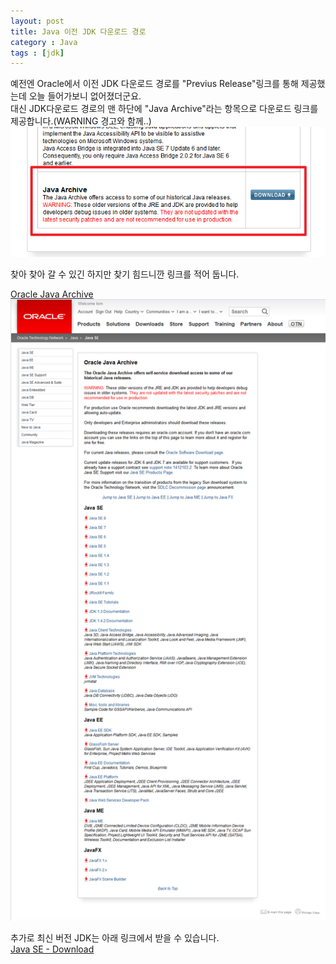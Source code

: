 ```yaml
---
layout: post
title: Java 이전 JDK 다운로드 경로
category : Java
tags : [jdk]
---
```

예전엔 Oracle에서 이전 JDK 다운로드 경로를 "Previus Release"링크를 통해 제공했는데 오늘 들어가보니 없어졌더군요.    
대신 JDK다운로드 경로의 맨 하단에 "Java Archive"라는 항목으로 다운로드 링크를 제공합니다.(WARNING 경고와 함께..)     
![img](/assets/img/java/jdk-download-path/2.png)   

찾아 찾아 갈 수 있긴 하지만 찾기 힘드니깐 링크를 적어 둡니다.

[Oracle Java Archive](http://www.oracle.com/technetwork/java/javase/archive-139210.html)     
![img](/assets/img/java/jdk-download-path/1.png)   

추가로 최신 버전 JDK는 아래 링크에서 받을 수 있습니다.    
[Java SE - Download](http://www.oracle.com/technetwork/java/javase/downloads/index.html)
